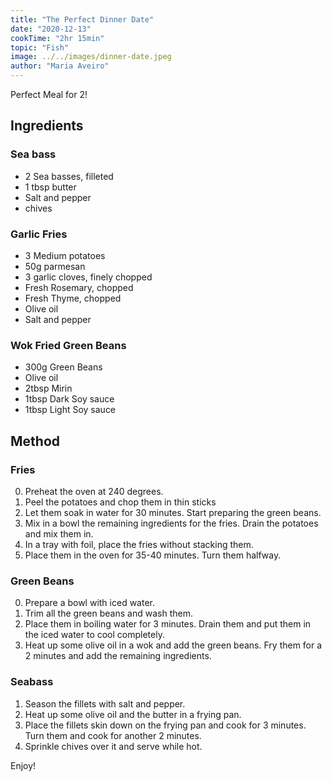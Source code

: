 ```yaml
---
title: "The Perfect Dinner Date"
date: "2020-12-13"
cookTime: "2hr 15min"
topic: "Fish"
image: ../../images/dinner-date.jpeg
author: "Maria Aveiro"
---
```


Perfect Meal for 2!

## Ingredients

### Sea bass

- 2 Sea basses, filleted
- 1 tbsp butter
- Salt and pepper
- chives

### Garlic Fries

- 3 Medium potatoes
- 50g parmesan
- 3 garlic cloves, finely chopped
- Fresh Rosemary, chopped
- Fresh Thyme, chopped
- Olive oil
- Salt and pepper

### Wok Fried Green Beans

- 300g Green Beans
- Olive oil
- 2tbsp Mirin
- 1tbsp Dark Soy sauce
- 1tbsp Light Soy sauce

## Method

### Fries

0. Preheat the oven at 240 degrees.
1. Peel the potatoes and chop them in thin sticks
2. Let them soak in water for 30 minutes. Start preparing the green beans.
3. Mix in a bowl the remaining ingredients for the fries. Drain the potatoes and mix them in.
4. In a tray with foil, place the fries without stacking them.
5. Place them in the oven for 35-40 minutes. Turn them halfway.

### Green Beans

0. Prepare a bowl with iced water.
1. Trim all the green beans and wash them.
2. Place them in boiling water for 3 minutes. Drain them and put them in the iced water to cool completely.
3. Heat up some olive oil in a wok and add the green beans. Fry them for a 2 minutes and add the remaining ingredients.

### Seabass

1. Season the fillets with salt and pepper.
2. Heat up some olive oil and the butter in a frying pan.
3. Place the fillets skin down on the frying pan and cook for 3 minutes. Turn them and cook for another 2 minutes.
4. Sprinkle chives over it and serve while hot.

Enjoy!
